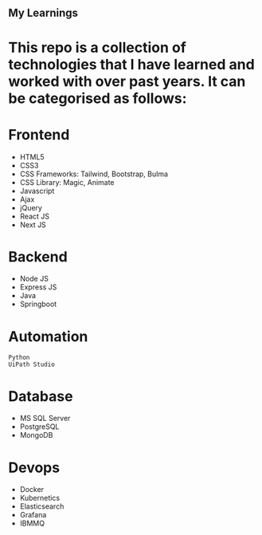 ## My Learnings

# This repo is a collection of technologies that I have learned and worked with over past years. It can be categorised as follows:

# Frontend

- HTML5
- CSS3
- CSS Frameworks: Tailwind, Bootstrap, Bulma
- CSS Library: Magic, Animate
- Javascript
- Ajax
- jQuery
- React JS
- Next JS
  
# Backend

- Node JS
- Express JS
- Java
- Springboot

# Automation

```
Python
UiPath Studio
```

# Database

- MS SQL Server
- PostgreSQL
- MongoDB

# Devops
- Docker
- Kubernetics
- Elasticsearch
- Grafana
- IBMMQ

